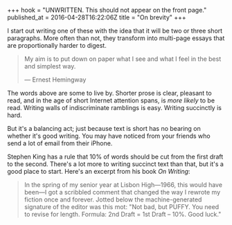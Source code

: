 +++
hook = "UNWRITTEN. This should not appear on the front page."
published_at = 2016-04-28T16:22:06Z
title = "On brevity"
+++

I start out writing one of these with the idea that it will be two or three
short paragraphs. More often than not, they transform into multi-page essays
that are proportionally harder to digest.

> My aim is to put down on paper what I see and what I feel in the best and
> simplest way.
>
> ― Ernest Hemingway

The words above are some to live by. Shorter prose is clear, pleasant to read,
and in the age of short Internet attention spans, is _more likely_ to be read.
Writing walls of indiscriminate ramblings is easy. Writing succinctly is hard.

But it's a balancing act; just because text is short has no bearing on whether
it's good writing. You may have noticed from your friends who send a lot of
email from their iPhone.

Stephen King has a rule that 10% of words should be cut from the first draft to
the second. There's a lot more to writing succinct text than that, but it's a
good place to start. Here's an excerpt from his book _On Writing_:

> In the spring of my senior year at Lisbon High—1966, this would have been—I
> got a scribbled comment that changed the way I rewrote my fiction once and
> forever. Jotted below the machine-generated signature of the editor was this
> mot: "Not bad, but PUFFY. You need to revise for length. Formula: 2nd Draft =
> 1st Draft – 10%. Good luck."
